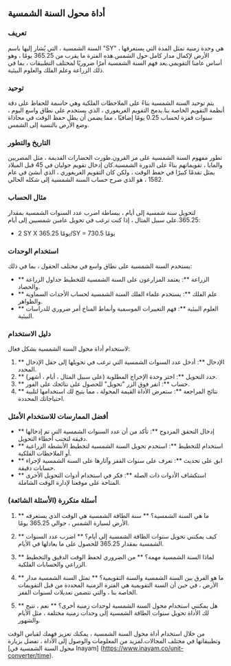 ## أداة محول السنة الشمسية

### تعريف
السنة الشمسية ، التي يُشار إليها باسم "SY" ، هي وحدة زمنية تمثل المدة التي يستغرقها الأرض لإكمال مدار كامل حول الشمس.هذه الفترة ما يقرب من 365.25 يومًا ، وهو أساس عامنا التقويمي.يعد فهم السنة الشمسية أمرًا ضروريًا لمختلف التطبيقات ، بما في ذلك الزراعة وعلم الفلك والعلوم البيئية.

### توحيد
يتم توحيد السنة الشمسية بناءً على الملاحظات الفلكية وهي حاسمة للحفاظ على دقة أنظمة التقويم الخاصة بنا.يدمج التقويم الغريغوري ، الذي يستخدم على نطاق واسع اليوم ، سنوات قفزة لحساب 0.25 يومًا إضافيًا ، مما يضمن أن يظل حفظ الوقت في محاذاة وضع الأرض بالنسبة إلى الشمس.

### التاريخ والتطور
تطور مفهوم السنة الشمسية على مر القرون.طورت الحضارات القديمة ، مثل المصريين والمايا ، تقويماتهم بناءً على الدورة الشمسية.كان إدخال تقويم جوليان في 45 قبل الميلاد يمثل تقدمًا كبيرًا في حفظ الوقت ، ولكن كان التقويم الغريغوري ، الذي أنشئ في عام 1582 ، هو الذي صرح حساب السنة الشمسية إلى شكله الحالي.

### مثال الحساب
لتحويل سنة شمسية إلى أيام ، ببساطة اضرب عدد السنوات الشمسية بمقدار 365.25.على سبيل المثال ، إذا كنت ترغب في تحويل عامين شمسيين إلى أيام:
- 2 SY X 365.25 يومًا/SY = 730.5 يومًا

### استخدام الوحدات
يستخدم السنة الشمسية على نطاق واسع في مختلف الحقول ، بما في ذلك:
- ** الزراعة **: يعتمد المزارعون على السنة الشمسية للتخطيط جداول الزراعة والحصاد.
- ** علم الفلك **: يستخدم علماء الفلك السنة الشمسية لحساب الأحداث السماوية والظواهر.
- ** العلوم البيئية **: فهم التغييرات الموسمية وأنماط المناخ أمر ضروري للدراسات البيئية.

### دليل الاستخدام
لاستخدام أداة محول السنة الشمسية بشكل فعال:
1. ** الإدخال **: أدخل عدد السنوات الشمسية التي ترغب في تحويلها إلى حقل الإدخال المحدد.
2. ** حدد التحويل **: اختر وحدة الإخراج المطلوبة (على سبيل المثال ، أيام ، أشهر).
3. ** حساب **: انقر فوق الزر "تحويل" للحصول على نتائجك على الفور.
4. ** نتائج المراجعة **: ستعرض الأداة القيمة المحولة ، مما يتيح لك استخدامها لتلبية احتياجاتك المحددة.

### أفضل الممارسات للاستخدام الأمثل
- ** إدخال التحقق المزدوج **: تأكد من أن عدد السنوات الشمسية التي تم إدخالها دقيقة لتجنب أخطاء التحويل.
- ** استخدام للتخطيط **: استخدم تحويل السنة الشمسية لتخطيط الأنشطة الزراعية أو الملاحظات الفلكية.
- ** ابق على تحديث **: تعرف على سنوات القفز وآثارها على السنة الشمسية لإجراء حسابات دقيقة.
- ** استكشاف الأدوات ذات الصلة **: فكر في استخدام أدوات التحويل الأخرى المتاحة على موقعنا لإدارة الوقت الشاملة.

### أسئلة متكررة (الأسئلة الشائعة)

1. ** ما هي السنة الشمسية؟ **
سنة الطاقة الشمسية هي الوقت الذي يستغرقه الأرض لسيارة الشمس ، حوالي 365.25 يومًا.

2. ** كيف يمكنني تحويل سنوات الطاقة الشمسية إلى أيام؟ **
اضرب عدد السنوات الشمسية بمقدار 365.25 للحصول على ما يعادلها في الأيام.

3. ** لماذا السنة الشمسية مهمة؟ **
من الضروري لحفظ الوقت الدقيق والتخطيط الزراعي والحسابات الفلكية.

4. ** ما هو الفرق بين السنة الشمسية والسنة التقويمية؟ **
تمثل السنة الشمسية مدار الأرض ، في حين أن السنة التقويمية هي الفترة الزمنية المحددة من قبل التقويمات الخاصة بنا ، والتي تتضمن تعديلات لسنوات القفز.

5. ** هل يمكنني استخدام محول السنة الشمسية لوحدات زمنية أخرى؟ **
نعم ، تتيح لك الأداة تحويل سنوات الطاقة الشمسية إلى وحدات زمنية مختلفة ، مثل الأيام والشهور.

من خلال استخدام أداة محول السنة الشمسية ، يمكنك تعزيز فهمك لقياس الوقت وتطبيقاتها في مختلف المجالات.لمزيد من المعلومات والوصول إلى الأداة ، تفضل بزيارة [محول السنة الشمسية في Inayam] (https://www.inayam.co/unit-converter/time).